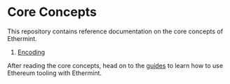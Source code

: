 <!--
order: false
parent:
  order: 4
-->

# Core Concepts

This repository contains reference documentation on the core concepts of Ethermint.

1. [Encoding](./encoding.md)

After reading the core concepts, head on to the [guides](../guides/README.md) to learn how to use Ethereum tooling with Ethermint.
